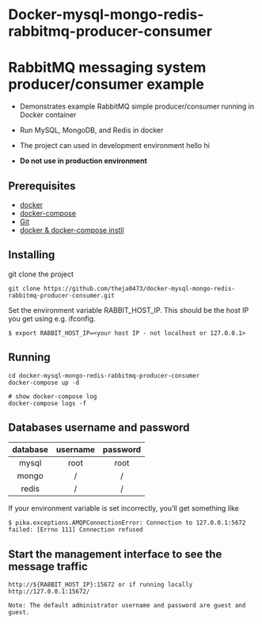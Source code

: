 # Docker-mysql-mongo-redis-rabbitmq-producer-consumer
# RabbitMQ messaging system producer/consumer example

* Demonstrates example RabbitMQ simple producer/consumer running in Docker container

* Run MySQL, MongoDB, and Redis in docker

* The project can used in development environment
  hello hi
* **Do not use in production environment**

## Prerequisites

* [docker](https://docs.docker.com/install/)
* [docker-compose](https://docs.docker.com/compose/install/)
* [Git](https://git-scm.com/book/en/v2/Getting-Started-Installing-Git/)
* [docker & docker-compose instll](https://support.netfoundry.io/hc/en-us/articles/360057865692-Installing-Docker-and-docker-compose-for-Ubuntu-20-04)

## Installing

git clone the project

```shell
git clone https://github.com/theja0473/docker-mysql-mongo-redis-rabbitmq-producer-consumer.git
```
Set the environment variable RABBIT_HOST_IP. This should be the host IP you get using e.g. ifconfig.

    $ export RABBIT_HOST_IP=<your host IP - not localhost or 127.0.0.1>  

## Running

```shell
cd docker-mysql-mongo-redis-rabbitmq-producer-consumer
docker-compose up -d

# show docker-compose log
docker-compose logs -f
```

## Databases username and password

| database | username | password |
| :------: | :------: | :------: |
|  mysql   |   root   |   root   |
|  mongo   |    /     |    /     |
|  redis   |    /     |    /     |


If your environment variable is set incorrectly, you'll get something like

    $ pika.exceptions.AMQPConnectionError: Connection to 127.0.0.1:5672 failed: [Errno 111] Connection refused
    

## Start the management interface to see the message traffic
    
    http://${RABBIT_HOST_IP}:15672 or if running locally http://127.0.0.1:15672/

    Note: The default administrator username and password are guest and guest. 
